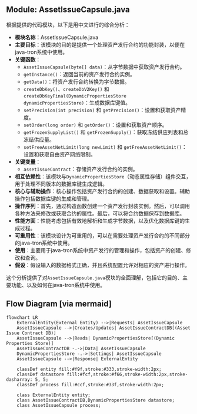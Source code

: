 ## Module: AssetIssueCapsule.java
根据提供的代码模块，以下是用中文进行的综合分析：

- **模块名称**：AssetIssueCapsule.java
- **主要目标**：该模块的目的是提供一个处理资产发行合约的功能封装，以便在java-tron系统中使用。
- **关键函数**：
  - `AssetIssueCapsule(byte[] data)`：从字节数据中获取资产发行合约。
  - `getInstance()`：返回当前的资产发行合约实例。
  - `getData()`：将资产发行合约转换为字节数据。
  - `createDbKey()`、`createDbV2Key()` 和 `createDbKeyFinal(DynamicPropertiesStore dynamicPropertiesStore)`：生成数据库键值。
  - `setPrecision(int precision)` 和 `getPrecision()`：设置和获取资产精度。
  - `setOrder(long order)` 和 `getOrder()`：设置和获取资产顺序。
  - `getFrozenSupplyList()` 和 `getFrozenSupply()`：获取冻结供应列表和总冻结供应量。
  - `setFreeAssetNetLimit(long newLimit)` 和 `getFreeAssetNetLimit()`：设置和获取自由资产网络限制。
- **关键变量**：
  - `assetIssueContract`：存储资产发行合约的实例。
- **相互依赖性**：该模块与`DynamicPropertiesStore`（动态属性存储）组件交互，用于处理不同版本的数据库键生成逻辑。
- **核心与辅助操作**：核心操作包括资产发行合约的创建、数据获取和设置。辅助操作包括数据库键的生成和管理。
- **操作序列**：首先，通过构造函数创建一个资产发行封装实例。然后，可以调用各种方法来修改或获取合约的属性。最后，可以将合约数据保存到数据库。
- **性能方面**：性能考虑包括有效地解析和生成字节数据，以及优化数据库键的生成过程。
- **可重用性**：该模块设计为可重用的，可以在需要处理资产发行合约的不同部分的java-tron系统中使用。
- **使用**：主要用于java-tron系统中资产发行的管理和操作，包括资产的创建、修改和查询。
- **假设**：假设输入的数据格式正确，并且系统配置允许对相应的资产进行操作。

这个分析提供了对`AssetIssueCapsule.java`模块的全面理解，包括它的目的、主要功能、以及如何在java-tron系统中使用。
## Flow Diagram [via mermaid]
```mermaid
flowchart LR
    ExternalEntity(External Entity) -->|Requests| AssetIssueCapsule
    AssetIssueCapsule -->|Creates/Updates| AssetIssueContractDB[(Asset Issue Contract DB)]
    AssetIssueCapsule -->|Reads| DynamicPropertiesStore[(Dynamic Properties Store)]
    AssetIssueContractDB -.->|Data| AssetIssueCapsule
    DynamicPropertiesStore -.->|Settings| AssetIssueCapsule
    AssetIssueCapsule -->|Response| ExternalEntity

    classDef entity fill:#f9f,stroke:#333,stroke-width:2px;
    classDef datastore fill:#fcf,stroke:#f66,stroke-width:2px,stroke-dasharray: 5, 5;
    classDef process fill:#ccf,stroke:#33f,stroke-width:2px;

    class ExternalEntity entity;
    class AssetIssueContractDB,DynamicPropertiesStore datastore;
    class AssetIssueCapsule process;
```
